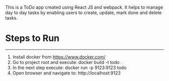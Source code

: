 This is a ToDo app created using React JS and webpack. It helps to manage day to day tasks by enabling users to create, update, mark done and delete tasks.

# Steps to Run
---------------

1. Install docker from https://www.docker.com/
2. Go to project root and execute: docker build -t todo .
3. In the next step execute: docker run -p 9123:9123 todo
4. Open browser and navigate to: http://localhost:9123